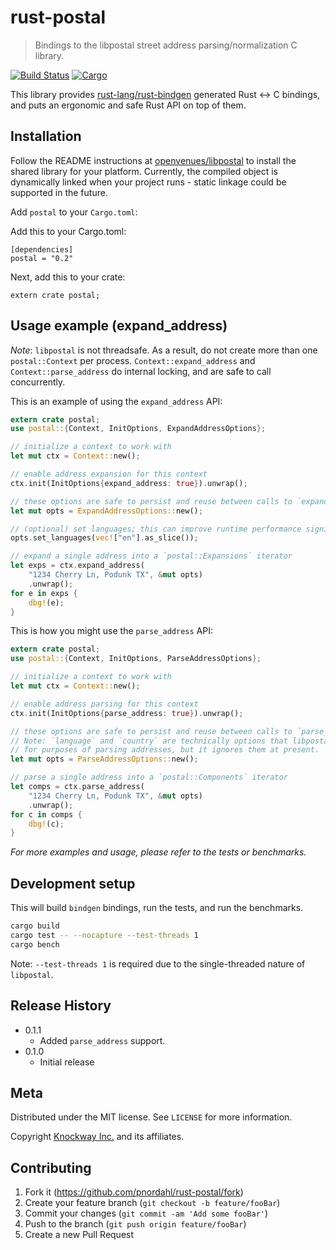 # rust-postal
> Bindings to the libpostal street address parsing/normalization C library.

[![Build Status](https://travis-ci.com/pnordahl/rust-postal.svg?branch=master)](https://travis-ci.com/pnordahl/rust-postal)
[![Cargo](https://img.shields.io/crates/v/postal.svg)](https://crates.io/crates/postal)

This library provides [rust-lang/rust-bindgen](https://github.com/rust-lang/rust-bindgen) generated Rust <-> C bindings, and puts an ergonomic and safe Rust API on top of them.

## Installation

Follow the README instructions at [openvenues/libpostal](https://github.com/openvenues/libpostal) to install the shared library for your platform. Currently, the compiled object is dynamically linked when your project runs - static linkage could be supported in the future.

Add `postal` to your `Cargo.toml`:

Add this to your Cargo.toml:
```
[dependencies]
postal = "0.2"
```

Next, add this to your crate:
```
extern crate postal;
```

## Usage example (expand_address)

*Note*: `libpostal` is not threadsafe. As a result, do not create more than one `postal::Context` per process. `Context::expand_address` and `Context::parse_address` do internal locking, and are safe to call concurrently.

This is an example of using the `expand_address` API:

```rust
extern crate postal;
use postal::{Context, InitOptions, ExpandAddressOptions};

// initialize a context to work with
let mut ctx = Context::new();

// enable address expansion for this context
ctx.init(InitOptions{expand_address: true}).unwrap();

// these options are safe to persist and reuse between calls to `expand_address`
let mut opts = ExpandAddressOptions::new();

// (optional) set languages; this can improve runtime performance significantly, approximately 30% in benchmarks
opts.set_languages(vec!["en"].as_slice());

// expand a single address into a `postal::Expansions` iterator
let exps = ctx.expand_address(
	"1234 Cherry Ln, Podunk TX", &mut opts)
	.unwrap();
for e in exps {
	dbg!(e);
}
```

This is how you might use the `parse_address` API:

```rust
extern crate postal;
use postal::{Context, InitOptions, ParseAddressOptions};

// initialize a context to work with
let mut ctx = Context::new();

// enable address parsing for this context
ctx.init(InitOptions{parse_address: true}).unwrap();

// these options are safe to persist and reuse between calls to `parse_address`.
// Note: `language` and `country` are technically options that libpostal will accept
// for purposes of parsing addresses, but it ignores them at present.
let mut opts = ParseAddressOptions::new();

// parse a single address into a `postal::Components` iterator
let comps = ctx.parse_address(
	"1234 Cherry Ln, Podunk TX", &mut opts)
	.unwrap();
for c in comps {
	dbg!(c);
}
```

_For more examples and usage, please refer to the tests or benchmarks._

## Development setup

This will build `bindgen` bindings, run the tests, and run the benchmarks.

```sh
cargo build
cargo test -- --nocapture --test-threads 1
cargo bench
```

Note: `--test-threads 1` is required due to the single-threaded nature of `libpostal`.

## Release History

* 0.1.1
	* Added `parse_address` support.
* 0.1.0
    * Initial release

## Meta

Distributed under the MIT license. See ``LICENSE`` for more information.

Copyright [Knockway Inc.](https://www.knock.com) and its affiliates.


## Contributing

1. Fork it (<https://github.com/pnordahl/rust-postal/fork>)
2. Create your feature branch (`git checkout -b feature/fooBar`)
3. Commit your changes (`git commit -am 'Add some fooBar'`)
4. Push to the branch (`git push origin feature/fooBar`)
5. Create a new Pull Request
